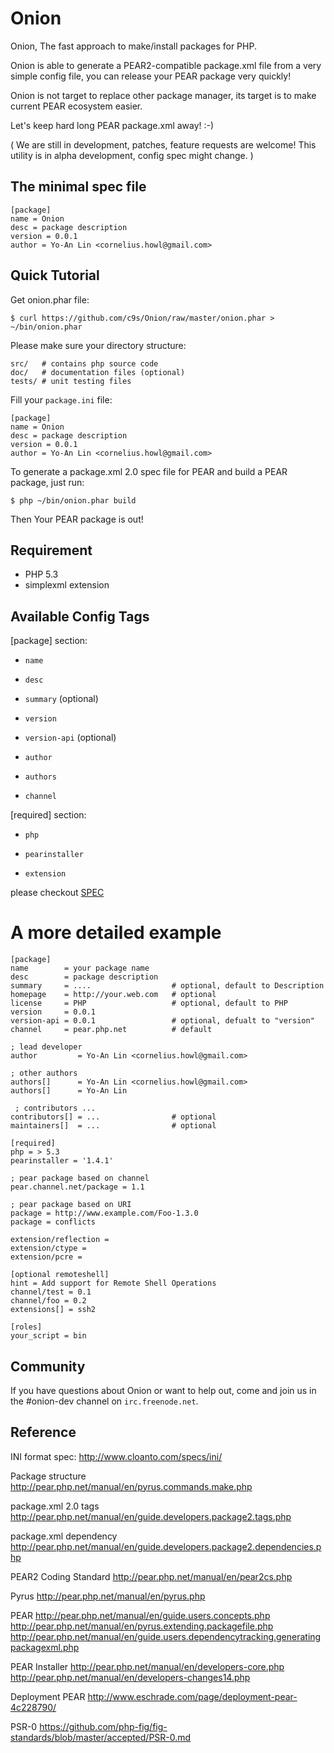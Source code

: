 # Onion

Onion, The fast approach to make/install packages for PHP.

Onion is able to generate a PEAR2-compatible package.xml file from a very simple config
file, you can release your PEAR package very quickly!

Onion is not target to replace other package manager, its target is to make current PEAR ecosystem easier.

Let's keep hard long PEAR package.xml away! :-)

( We are still in development, patches, feature requests are welcome! This
  utility is in alpha development, config spec might change. )


## The minimal spec file

    [package]
    name = Onion
    desc = package description
    version = 0.0.1
    author = Yo-An Lin <cornelius.howl@gmail.com>

## Quick Tutorial

Get onion.phar file:

    $ curl https://github.com/c9s/Onion/raw/master/onion.phar > ~/bin/onion.phar

Please make sure your directory structure:

    src/   # contains php source code
    doc/   # documentation files (optional)
    tests/ # unit testing files

Fill your `package.ini` file:

    [package]
    name = Onion
    desc = package description
    version = 0.0.1
    author = Yo-An Lin <cornelius.howl@gmail.com>

To generate a package.xml 2.0 spec file for PEAR and build a PEAR package, just run:

    $ php ~/bin/onion.phar build

Then Your PEAR package is out!



## Requirement

* PHP 5.3
* simplexml extension

## Available Config Tags

[package] section:

* `name`

* `desc`

* `summary` (optional)

* `version`

* `version-api` (optional)

* `author`

* `authors`

* `channel`

[required] section:

* `php`

* `pearinstaller`

* `extension`


please checkout [SPEC](SPEC.md)

A more detailed example
========================

    [package]
    name        = your package name
    desc        = package description
    summary     = ....                  # optional, default to Description
    homepage    = http://your.web.com   # optional
    license     = PHP                   # optional, default to PHP
    version     = 0.0.1
    version-api = 0.0.1                 # optional, defualt to "version"
    channel     = pear.php.net          # default

    ; lead developer
    author         = Yo-An Lin <cornelius.howl@gmail.com>

    ; other authors
    authors[]      = Yo-An Lin <cornelius.howl@gmail.com>
    authors[]      = Yo-An Lin

	 ; contributors ...
    contributors[] = ...                # optional
    maintainers[]  = ...                # optional

    [required]
    php = > 5.3
    pearinstaller = '1.4.1'

    ; pear package based on channel
    pear.channel.net/package = 1.1

    ; pear package based on URI
    package = http://www.example.com/Foo-1.3.0
    package = conflicts

    extension/reflection = 
    extension/ctype = 
    extension/pcre = 

    [optional remoteshell]
    hint = Add support for Remote Shell Operations
    channel/test = 0.1
    channel/foo = 0.2
    extensions[] = ssh2

    [roles]
    your_script = bin


## Community

If you have questions about Onion or want to help out, come and join us in the #onion-dev channel on `irc.freenode.net`.

## Reference

INI format spec: <http://www.cloanto.com/specs/ini/>

Package structure
<http://pear.php.net/manual/en/pyrus.commands.make.php>


package.xml 2.0 tags
<http://pear.php.net/manual/en/guide.developers.package2.tags.php>


package.xml dependency
<http://pear.php.net/manual/en/guide.developers.package2.dependencies.php>


PEAR2 Coding Standard
<http://pear.php.net/manual/en/pear2cs.php>

Pyrus
<http://pear.php.net/manual/en/pyrus.php>

PEAR
<http://pear.php.net/manual/en/guide.users.concepts.php>
<http://pear.php.net/manual/en/pyrus.extending.packagefile.php>
<http://pear.php.net/manual/en/guide.users.dependencytracking.generatingpackagexml.php>

PEAR Installer
<http://pear.php.net/manual/en/developers-core.php>
<http://pear.php.net/manual/en/developers-changes14.php>

Deployment PEAR
<http://www.eschrade.com/page/deployment-pear-4c228790/>

PSR-0 
<https://github.com/php-fig/fig-standards/blob/master/accepted/PSR-0.md>

